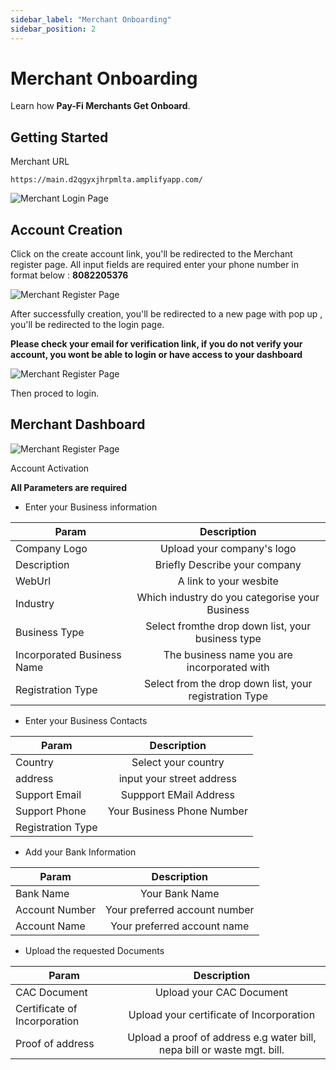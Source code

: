 ```yaml
---
sidebar_label: "Merchant Onboarding"
sidebar_position: 2
---
```


# Merchant Onboarding

Learn how **Pay-Fi Merchants Get Onboard**.

## Getting Started

Merchant URL

```shell
https://main.d2qgyxjhrpmlta.amplifyapp.com/
```

![Merchant Login Page](/img/merclogin.png)

## Account Creation

Click on the create account link, you'll be redirected to the Merchant register page.
All input fields are required
enter your phone number in format below :
**8082205376**

![Merchant Register Page](/img/createacc.png)

After successfully creation, you'll be redirected to a new page with pop up , you'll be redirected to the login page.

**Please check your email for verification link, if you do not verify your account, you wont be able to login or have access to your dashboard**

![Merchant Register Page](/img/successcreation.png)

Then proced to login.

## Merchant Dashboard

![Merchant Register Page](/img/mercdashboard.png)

Account Activation

**All Parameters are required**

- Enter your Business information

| Param                      |                  Description                  |
| -------------------------- | :-------------------------------------------: |
| Company Logo               |     Upload your company's logo      |
| Description                |   Briefly Describe your company |
| WebUrl                     |   A link to your wesbite   |
| Industry                   | Which industry do you categorise your Business |
| Business Type              | Select fromthe drop down list, your business type |
| Incorporated Business Name | The  business name you are incorporated with |
| Registration Type          |  Select from the drop down list, your registration Type |


- Enter your Business Contacts

| Param                      |                  Description                  |
| -------------------------- | :-------------------------------------------: |
| Country    | Select your country |
| address                | input your street address|
| Support Email    | Suppport EMail Address  |
| Support Phone | Your Business Phone Number |
| Registration Type          |         |

- Add your Bank Information

| Param          |          Description          |
| -------------- | :---------------------------: |
| Bank Name      |        Your Bank Name         |
| Account Number | Your preferred account number |
| Account Name   |  Your preferred account name  |

- Upload the requested Documents

| Param                        |                               Description                               |
| ---------------------------- | :---------------------------------------------------------------------: |
| CAC Document                 |                        Upload your CAC Document                         |
| Certificate of Incorporation |                Upload your certificate of Incorporation                 |
| Proof of address             | Upload a proof of address e.g water bill, nepa bill or waste mgt. bill. |
